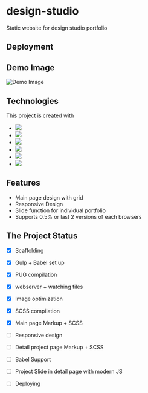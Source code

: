 # design-studio
Static website for design studio portfolio

## Deployment


## Demo Image

![Demo Image](./design-studio-screenshot.png)

## Technologies

This project is created with 
* <img src = "https://img.shields.io/badge/-HTML5-E34F26?style=flat&logo=html5&logoColor=white"> 
* <img src = "https://img.shields.io/badge/-CSS3-1572B6?style=flat&logo=css3&logoColor=white">
* <img src="https://img.shields.io/badge/-Sass-cc6699?style=flat&logo=sass&logoColor=ffffff">
* <img src="https://img.shields.io/badge/-Gulp-cf4647?style=flat&logo=gulp&logoColor=ffffff">
* <img src="https://img.shields.io/badge/-Babel-F9DC3E?style=flat&logo=babel&logoColor=ffffff">
* <img src="https://img.shields.io/badge/-PUG-A86454?style=flat/">
## Features


* Main page design with grid
* Responsive Design
* Slide function for individual portfolio
* Supports 0.5% or last 2 versions of each browsers

## The Project Status


- [x] Scaffolding
- [x] Gulp + Babel set up
- [x] PUG compilation
- [x] webserver + watching files
- [x] Image optimization
- [x] SCSS compilation
- [x] Main page Markup + SCSS
- [ ] Responsive design
- [ ] Detail project page Markup + SCSS
- [ ] Babel Support
- [ ] Project Slide in detail page with modern JS
- [ ] Deploying
 